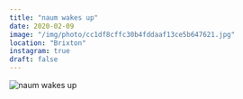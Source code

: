 ```yaml
---
title: "naum wakes up"
date: 2020-02-09
image: "/img/photo/cc1df8cffc30b4fddaaf13ce5b647621.jpg"
location: "Brixton"
instagram: true
draft: false
---
```


![naum wakes up](/img/photo/cc1df8cffc30b4fddaaf13ce5b647621.jpg)
